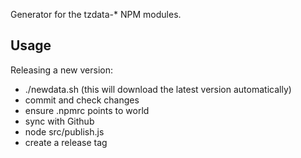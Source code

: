 
Generator for the tzdata-* NPM modules.


## Usage
Releasing a new version:

- ./newdata.sh (this will download the latest version automatically)
- commit and check changes
- ensure .npmrc points to world
- sync with Github
- node src/publish.js
- create a release tag
